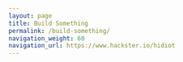 ```yaml
---
layout: page
title: Build Something
permalink: /build-something/
navigation_weight: 60
navigation_url: https://www.hackster.io/hidiot
---
```

